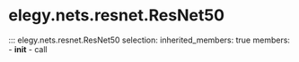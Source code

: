 
# elegy.nets.resnet.ResNet50

::: elegy.nets.resnet.ResNet50
    selection:
        inherited_members: true
        members:
            - __init__
            - call
        